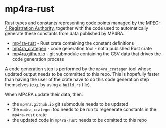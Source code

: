 # mp4ra-rust

Rust types and constants representing code points managed by the [MPEG-4
Registration Authority](https://mp4ra.org/), together with the code used to
automatically generate these constants from data published by MP4RA.

 - [mp4ra-rust](mp4ra-rust) - Rust crate containing the constant definitions
 - [mp4ra_crategen](mp4ra_crategen) - code generation tool - not a published
   Rust crate
 - [mp4ra.github.io](mp4ra.github.io) - git submodule containing the CSV data
   that drives the code generation process


A code generation step is performed by the `mp4ra_crategen` tool whose updated output
needs to be committed to this repo.  This is hopefully faster than having the
user of the crate have to do this code generation step themselves (e.g. by
using a `build.rs` file).

When MP4RA update their data, then:
 - the `mp4ra.github.io` git submodule needs to be updated
 - the `mp4ra_crategen` too needs to be run to regenerate constants in the
   `mp4ra-rust` crate
 - the updated code in `mp4ra-rust` needs to be comitted to this repo
